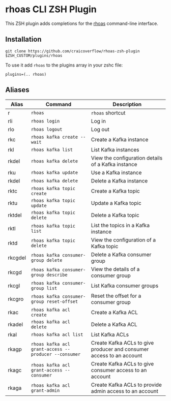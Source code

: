 # rhoas CLI ZSH Plugin

This ZSH plugin adds completions for the [rhoas](https://developers.redhat.com/products/red-hat-openshift-streams-for-apache-kafka/download) command-line interface.

## Installation

```shell
git clone https://github.com/craicoverflow/rhoas-zsh-plugin $ZSH_CUSTOM/plugins/rhoas
```

To use it add `rhoas` to the plugins array in your zshc file:

```zshrc
plugins=(.. rhoas)
```

## Aliases

| **Alias**   | **Command**                                                | **Description**                                                          |
| ------- | ------------------------------------------------------ | -------------------------------------------------------------------- |
| r       | `rhoas`                                              | `rhoas` shortcut                                                   |
| rli     | `rhoas login`                                        | Log in                                                               |
| rlo     | `rhoas logout`                                         | Log out                                                              |
| rkc     | `rhoas kafka create --wait`                          | Create a Kafka instance                                              |
| rkl     | `rhoas kafka list`                                   | List Kafka instances                                                 |
| rkdel   | `rhoas kafka delete`                                 | View the configuration details of a Kafka instance                   |
| rku     | `rhoas kafka update`                                 | Use a Kafka instance                                                 |
| rkdel   | `rhoas kafka delete`                                 | Delete a Kafka instance                                              |
| rktc    | `rhoas kafka topic create`                           | Create a Kafka topic                                                 |
| rktu    | `rhoas kafka topic update`                           | Update a Kafka topic                                                 |
| rktdel  | `rhoas kafka topic delete`                           | Delete a Kafka topic                                                 |
| rktl    | `rhoas kafka topic list`                             | List the topics in a Kafka instance                                  |
| rktd    | `rhoas kafka topic delete`                           | View the configuration of a Kafka topic                              |
| rkcgdel | `rhoas kafka consumer-group delete`                  | Delete a Kafka consumer group                                        |
| rkcgd   | `rhoas kafka consumer-group describe`                | View the details of a consumer group                                 |
| rkcgl   | `rhoas kafka consumer-group list`                    | List Kafka consumer groups                                           |
| rkcgro  | `rhoas kafka consumer-group reset-offset`            | Reset the offset for a consumer group                                |
| rkac    | `rhoas kafka acl create`                             | Create a Kafka ACL                                                   |
| rkadel  | `rhoas kafka acl delete`                             | Delete a Kafka ACL                                                   |
| rkal    | `rhoas kafka acl list`                               | List Kafka ACLs                                                      |
| rkagp   | `rhoas kafka acl grant-access --producer --consumer` | Create Kafka ACLs to give producer and consumer access to an account |
| rkagc   | `rhoas kafka acl grant-access --consumer`            | Create Kafka ACLs to give consumer access to an account              |
| rkaga   | `rhoas kafka acl grant-admin`                        | Create Kafka ACLs to provide admin access to an account              |